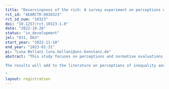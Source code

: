 ```yaml
---
title: "Deservingness of the rich: A survey experiment on perceptions of richness"
rct_id: "AEARCTR-0010323"
rct_id_num: "10323"
doi: "10.1257/rct.10323-1.0"
date: "2022-10-28"
status: "in_development"
jel: "D31, D63"
start_year: "2022-11-10"
end_year: "2023-01-31"
pi: "Luna Bellani luna.bellani@uni-konstanz.de"
abstract: "This study focuses on perceptions and normative evaluations of richness, an understudied aspect of inequality. It uses a vignette experiment to assess the effects of the origin of money, use of money and amount of money on normative evaluations of the rich. It will thus assess perceptions of their deservingness. 
The results will add to the literature on perceptions of inequality and deservingness, where we know much more about perceptions of the poor than the rich. Further, this module contributes to research on attitudes towards redistributive policies. Research on perceptions towards the poor expects that when people perceive the poor as undeserving, they are less likely to support pro-poor redistribution. Our module will allow us to evaluate whether people who perceive the rich as deserving are less likely to support redistribution by taxing the rich.
"
layout: registration
---
```


